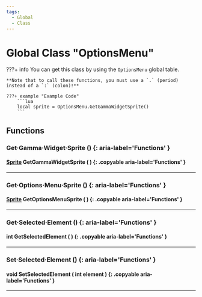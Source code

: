 ```yaml
---
tags:
  - Global
  - Class
---
```

# Global Class "OptionsMenu"

???+ info
    You can get this class by using the `OptionsMenu` global table.

    **Note that to call these functions, you must use a `.` (period) instead of a `:` (colon)!**
    
    ???+ example "Example Code"
        ```lua
        local sprite = OptionsMenu.GetGammaWidgetSprite()
        ```

## Functions

### Get·Gamma·Widget·Sprite () {: aria-label='Functions' }
#### [Sprite](../Sprite.md) GetGammaWidgetSprite ( ) {: .copyable aria-label='Functions' }

___
### Get·Options·Menu·Sprite () {: aria-label='Functions' }
#### [Sprite](../Sprite.md) GetOptionsMenuSprite ( ) {: .copyable aria-label='Functions' }

___
### Get·Selected·Element () {: aria-label='Functions' }
#### int GetSelectedElement ( ) {: .copyable aria-label='Functions' }

___
### Set·Selected·Element () {: aria-label='Functions' }
#### void SetSelectedElement ( int element ) {: .copyable aria-label='Functions' }

___
